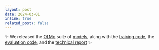 ```yaml
---
layout: post
date: 2024-02-01
inline: true
related_posts: false
---
```


:sparkles: We released the [OLMo](https://allenai.org/olmo) suite of [models](https://huggingface.co/collections/allenai/olmo-suite-65aeaae8fe5b6b2122b46778), along with the [training code](https://github.com/allenai/OLMo), the [evaluation code](https://github.com/allenai/OLMo-Eval), and the [technical report](https://arxiv.org/abs/2402.00838) :sparkles: